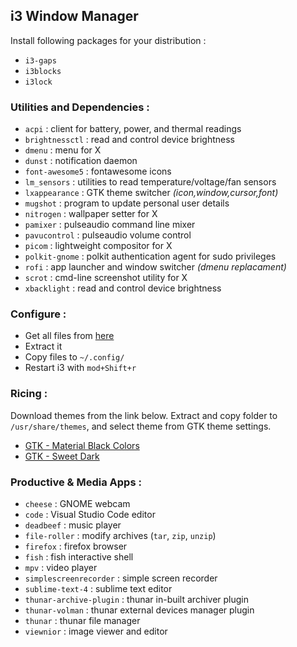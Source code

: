 ## i3 Window Manager

Install following packages for your distribution :
- `i3-gaps`
- `i3blocks`
- `i3lock`

### Utilities and Dependencies :
- `acpi` : client for battery, power, and thermal readings
- `brightnessctl` : read and control device brightness
- `dmenu` : menu for X
- `dunst` : notification daemon
- `font-awesome5` : fontawesome icons
- `lm_sensors` : utilities to read temperature/voltage/fan sensors
- `lxappearance` : GTK theme switcher *(icon,window,cursor,font)*
- `mugshot` : program to update personal user details
- `nitrogen` : wallpaper setter for X
- `pamixer` : pulseaudio command line mixer
- `pavucontrol` : pulseaudio volume control
- `picom` : lightweight compositor for X
- `polkit-gnome` : polkit authentication agent for sudo privileges
- `rofi` :  app launcher and window switcher *(dmenu replacament)*
- `scrot` : cmd-line screenshot utility for X
- `xbacklight` : read and control device brightness

### Configure :
- Get all files from [here](https://github.com/itspatkar/Assets/raw/main/i3wm-config.zip)
- Extract it
- Copy files to `~/.config/`
- Restart i3 with `mod+Shift+r`

### Ricing :
Download themes from the link below. Extract and copy folder to `/usr/share/themes`, and select theme from GTK theme settings.
- [GTK - Material Black Colors](https://www.xfce-look.org/p/1316887/)
- [GTK - Sweet Dark](https://www.xfce-look.org/p/1253385/)

### Productive & Media Apps :
- `cheese` : GNOME webcam
- `code` : Visual Studio Code editor
- `deadbeef` : music player
- `file-roller` : modify archives (`tar`, `zip`, `unzip`)
- `firefox` : firefox browser
- `fish` : fish interactive shell
- `mpv` : video player
- `simplescreenrecorder` : simple screen recorder
- `sublime-text-4` : sublime text editor
- `thunar-archive-plugin` : thunar in-built archiver plugin
- `thunar-volman` : thunar external devices manager plugin
- `thunar` : thunar file manager
- `viewnior` : image viewer and editor
